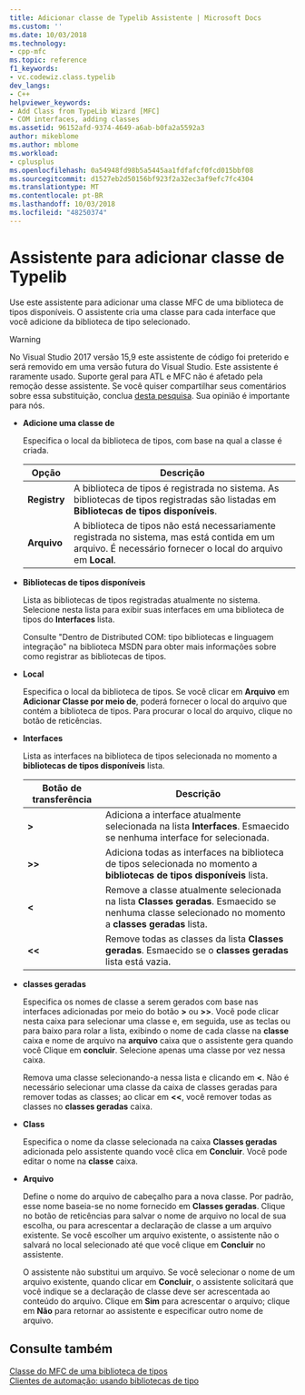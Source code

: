 ```yaml
---
title: Adicionar classe de Typelib Assistente | Microsoft Docs
ms.custom: ''
ms.date: 10/03/2018
ms.technology:
- cpp-mfc
ms.topic: reference
f1_keywords:
- vc.codewiz.class.typelib
dev_langs:
- C++
helpviewer_keywords:
- Add Class from TypeLib Wizard [MFC]
- COM interfaces, adding classes
ms.assetid: 96152afd-9374-4649-a6ab-b0fa2a5592a3
author: mikeblome
ms.author: mblome
ms.workload:
- cplusplus
ms.openlocfilehash: 0a54948fd98b5a5445aa1fdfafcf0fcd015bbf08
ms.sourcegitcommit: d1527eb2d50156bf923f2a32ec3af9efc7fc4304
ms.translationtype: MT
ms.contentlocale: pt-BR
ms.lasthandoff: 10/03/2018
ms.locfileid: "48250374"
---
```

# <a name="add-class-from-typelib-wizard"></a>Assistente para adicionar classe de Typelib

Use este assistente para adicionar uma classe MFC de uma biblioteca de tipos disponíveis. O assistente cria uma classe para cada interface que você adicione da biblioteca de tipo selecionado.

> [!WARNING]
> No Visual Studio 2017 versão 15,9 este assistente de código foi preterido e será removido em uma versão futura do Visual Studio. Este assistente é raramente usado. Suporte geral para ATL e MFC não é afetado pela remoção desse assistente. Se você quiser compartilhar seus comentários sobre essa substituição, conclua [desta pesquisa](https://www.surveymonkey.com/r/QDWKKCN). Sua opinião é importante para nós.

- **Adicione uma classe de**

   Especifica o local da biblioteca de tipos, com base na qual a classe é criada.

   |Opção|Descrição|
   |------------|-----------------|
   |**Registry**|A biblioteca de tipos é registrada no sistema. As bibliotecas de tipos registradas são listadas em **Bibliotecas de tipos disponíveis**.|
   |**Arquivo**|A biblioteca de tipos não está necessariamente registrada no sistema, mas está contida em um arquivo. É necessário fornecer o local do arquivo em **Local**.|

- **Bibliotecas de tipos disponíveis**

   Lista as bibliotecas de tipos registradas atualmente no sistema. Selecione nesta lista para exibir suas interfaces em uma biblioteca de tipos do **Interfaces** lista.

   Consulte "Dentro de Distributed COM: tipo bibliotecas e linguagem integração" na biblioteca MSDN para obter mais informações sobre como registrar as bibliotecas de tipos.

- **Local**

   Especifica o local da biblioteca de tipos. Se você clicar em **Arquivo** em **Adicionar Classe por meio de**, poderá fornecer o local do arquivo que contém a biblioteca de tipos. Para procurar o local do arquivo, clique no botão de reticências.

- **Interfaces**

   Lista as interfaces na biblioteca de tipos selecionada no momento a **bibliotecas de tipos disponíveis** lista.

   |Botão de transferência|Descrição|
   |---------------------|-----------------|
   |**>**|Adiciona a interface atualmente selecionada na lista **Interfaces**. Esmaecido se nenhuma interface for selecionada.|
   |**>>**|Adiciona todas as interfaces na biblioteca de tipos selecionada no momento a **bibliotecas de tipos disponíveis** lista.|
   |**\<**|Remove a classe atualmente selecionada na lista **Classes geradas**. Esmaecido se nenhuma classe selecionado no momento a **classes geradas** lista.|
   |**\<\<**|Remove todas as classes da lista **Classes geradas**. Esmaecido se o **classes geradas** lista está vazia.|

- **classes geradas**

   Especifica os nomes de classe a serem gerados com base nas interfaces adicionadas por meio do botão **>** ou **>>**. Você pode clicar nesta caixa para selecionar uma classe e, em seguida, use as teclas ou para baixo para rolar a lista, exibindo o nome de cada classe na **classe** caixa e nome de arquivo na **arquivo** caixa que o assistente gera quando você Clique em **concluir**. Selecione apenas uma classe por vez nessa caixa.

   Remova uma classe selecionando-a nessa lista e clicando em **<**. Não é necessário selecionar uma classe da caixa de classes geradas para remover todas as classes; ao clicar em **<<**, você remover todas as classes no **classes geradas** caixa.

- **Class**

   Especifica o nome da classe selecionada na caixa **Classes geradas** adicionada pelo assistente quando você clica em **Concluir**. Você pode editar o nome na **classe** caixa.

- **Arquivo**

   Define o nome do arquivo de cabeçalho para a nova classe. Por padrão, esse nome baseia-se no nome fornecido em **Classes geradas**. Clique no botão de reticências para salvar o nome de arquivo no local de sua escolha, ou para acrescentar a declaração de classe a um arquivo existente. Se você escolher um arquivo existente, o assistente não o salvará no local selecionado até que você clique em **Concluir** no assistente.

   O assistente não substitui um arquivo. Se você selecionar o nome de um arquivo existente, quando clicar em **Concluir**, o assistente solicitará que você indique se a declaração de classe deve ser acrescentada ao conteúdo do arquivo. Clique em **Sim** para acrescentar o arquivo; clique em **Não** para retornar ao assistente e especificar outro nome de arquivo.

## <a name="see-also"></a>Consulte também

[Classe do MFC de uma biblioteca de tipos](../../mfc/reference/adding-an-mfc-class-from-a-type-library.md)<br/>
[Clientes de automação: usando bibliotecas de tipo](../../mfc/automation-clients-using-type-libraries.md)

